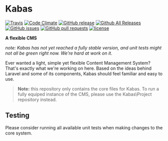 # Kabas

[![Travis](https://travis-ci.org/whiteCube/kabas-core.svg?branch=master)]()
[![Code Climate](https://img.shields.io/codeclimate/coverage/github/whiteCube/kabas-core.svg)]()
[![GitHub release](https://img.shields.io/github/tag/whiteCube/kabas-core.svg)]()
[![Github All Releases](https://img.shields.io/github/downloads/whiteCube/kabas-core/total.svg)]()
[![GitHub issues](https://img.shields.io/github/issues/whiteCube/kabas-core.svg)]()
[![GitHub pull requests](https://img.shields.io/github/issues-pr/whiteCube/kabas-core.svg)]()
[![license](https://img.shields.io/github/license/whiteCube/kabas-core.svg)]()

**A flexible CMS**

_note: Kabas has not yet reached a fully stable version, and unit tests might not all be green right now. We're hard at work on it._

Ever wanted a light, simple yet flexible Content Management System? That's exactly what we're working on here. Based on the ideas behind Laravel and some of its components, Kabas should feel familiar and easy to use.

> **Note:** this repository only contains the core files for Kabas. To run a fully equiped instance of the CMS, please use the Kabas\Project repository instead.


## Testing

Please consider running all available unit tests when making changes to the core system.
